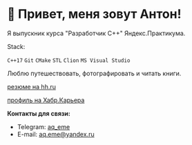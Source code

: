 # 👋 Привет, меня зовут Антон!

Я выпускник курса "Разработчик С++" Яндекс.Практикума.

Stack:

`C++17` `Git` `CMake` `STL` `Clion` `MS Visual Studio`

Люблю путешествовать, фотографировать и читать книги.

[резюме на hh.ru](https://hh.ru/resume/492a9aa7ff0c3b0d810039ed1f4279766a4f49?hhtmFrom=resume_list)

[профиль на Хабр.Карьера](https://career.habr.com/aq_eme)



**Контакты для связи:**
- Telegram: [aq_eme](https://t.me/aq_eme)
- E-mail: aq.eme@yandex.ru
